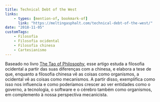 ```yaml
---
title: Technical Debt of the West
links:
    - types: [mention-of, bookmark-of]
      link: "https://meltingasphalt.com/technical-debt-of-the-west/"
date: "2018-11-05"
customTags:
    - Filosofia
    - Filosofia ocidental
    - Filosofia chinesa
    - Cartesianismo
---
```


Baseado no livro [The Tao of Philosophy](https://www.amazon.com/Philosophy-Alan-Watts-Love-Wisdom/dp/0804832048), esse artigo estuda a filosofia ocidental a partir das suas diferenças com a chinesa, e elabora a tese de que, enquanto a filosofia chinesa vê as coisas como organismos, a ocidental vê as coisas como mecanismos. A partir disso, exemplifica como isso nos influencia e como poderíamos crescer ao ver entidades como o governo, a tecnologia, o software e o cérebro também como organismos, em complemento à nossa perspectiva mecanicista.
